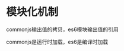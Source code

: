 <!--
 * @Author: {zhengzhuang}
 * @Date: 2022-07-29 14:45:07
 * @LastEditors: {zhengzhuang}
 * @LastEditTime: 2022-08-02 11:19:30
 * @Description: In User Settings Edit
-->
# 模块化机制

commonjs输出值的拷贝，es6模块输出值的引用

commonjs是运行时加载，es6是编译时加载
